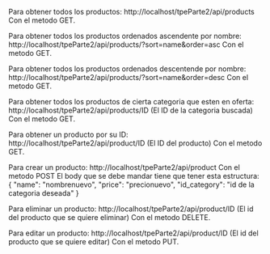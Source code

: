 Para obtener todos los productos: http://localhost/tpeParte2/api/products   Con el metodo GET.

Para obtener todos los productos ordenados ascendente por nombre: http://localhost/tpeParte2/api/products/?sort=name&order=asc   Con el metodo GET.

Para obtener todos los productos ordenados descentende por nombre: http://localhost/tpeParte2/api/products/?sort=name&order=desc     Con el metodo GET.

Para obtener todos los productos de cierta categoria que esten en oferta: http://localhost/tpeParte2/api/products/ID   (El ID de la categoria buscada)  Con el metodo GET.

Para obtener un producto por su ID: http://localhost/tpeParte2/api/product/ID (El ID del producto) Con el metodo GET.

Para crear un producto: http://localhost/tpeParte2/api/product Con el metodo POST
El body que se debe mandar tiene que tener esta estructura:
{
    "name": "nombrenuevo",
    "price": "precionuevo",
    "id_category": "id de la categoria deseada"
}

Para eliminar un producto: http://localhost/tpeParte2/api/product/ID (El id del producto que se quiere eliminar) Con el metodo DELETE. 

Para editar un producto: http://localhost/tpeParte2/api/product/ID (El id del producto que se quiere editar) Con el metodo PUT.


